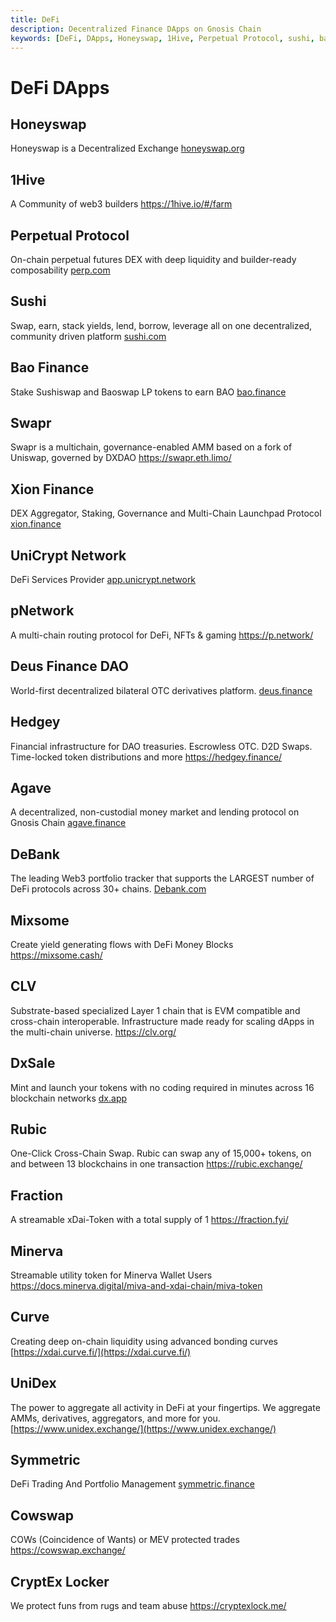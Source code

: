 ```yaml
---
title: DeFi
description: Decentralized Finance DApps on Gnosis Chain
keywords: [DeFi, DApps, Honeyswap, 1Hive, Perpetual Protocol, sushi, bao.finance, Swapr, Xion Finance, UniCrypt Network, pNetwork, Deus Finance DAO, Mixsome, Agave, Hedgey, DeBank, CLV, DxSale, Rubic, Fraction, Minerva, Curve, UniDex, Cowswap, CryptEx Locker,] 
---
```


# DeFi DApps

## Honeyswap
Honeyswap is a Decentralized Exchange
[honeyswap.org](honeyswap.org)

## 1Hive
A Community of web3 builders
https://1hive.io/#/farm

## Perpetual Protocol
On-chain perpetual futures DEX with deep liquidity and builder-ready composability
[perp.com](perp.com)

## Sushi
Swap, earn, stack yields, lend, borrow, leverage all on one decentralized, community driven platform
[sushi.com](sushi.com)

## Bao Finance
Stake Sushiswap and Baoswap LP tokens to earn BAO
[bao.finance](bao.finance)

## Swapr
Swapr is a multichain, governance-enabled AMM based on a fork of Uniswap, governed by DXDAO
https://swapr.eth.limo/

## Xion Finance
DEX Aggregator, Staking, Governance and Multi-Chain Launchpad Protocol
[xion.finance](xion.finance)

## UniCrypt Network
DeFi Services Provider
[app.unicrypt.network](app.unicrypt.network)

## pNetwork
A multi-chain routing protocol for DeFi, NFTs & gaming
https://p.network/

## Deus Finance DAO
World-first decentralized bilateral OTC derivatives platform.
[deus.finance](deus.finance)

## Hedgey
Financial infrastructure for DAO treasuries. Escrowless OTC. D2D Swaps. Time-locked token distributions and more
https://hedgey.finance/

## Agave
A decentralized, non-custodial money market and lending protocol on Gnosis Chain
[agave.finance](agave.finance)

## DeBank
The leading Web3 portfolio tracker that supports the LARGEST number of DeFi protocols across 30+ chains.
[Debank.com](Debank.com)

## Mixsome
Create yield generating flows with DeFi Money Blocks
https://mixsome.cash/

## CLV
Substrate-based specialized Layer 1 chain that is EVM compatible and cross-chain interoperable. Infrastructure made ready for scaling dApps in the multi-chain universe.
https://clv.org/

## DxSale
Mint and launch your tokens with no coding required in minutes across 16 blockchain networks 
[dx.app](dx.app)

## Rubic
One-Click Cross-Chain Swap. Rubic can swap any of 15,000+ tokens, on and between 13 blockchains in one transaction
https://rubic.exchange/

## Fraction
A streamable xDai-Token with a total supply of 1
https://fraction.fyi/

## Minerva
Streamable utility token for Minerva Wallet Users
https://docs.minerva.digital/miva-and-xdai-chain/miva-token

## Curve
Creating deep on-chain liquidity using advanced bonding curves
[https://xdai.curve.fi/](https://xdai.curve.fi/)

## UniDex
The power to aggregate all activity in DeFi at your fingertips. We aggregate AMMs, derivatives, aggregators, and more for you.
[https://www.unidex.exchange/](https://www.unidex.exchange/)

## Symmetric
DeFi Trading And Portfolio Management
[symmetric.finance](symmetric.finance)

## Cowswap
COWs (Coincidence of Wants) or MEV protected trades
https://cowswap.exchange/

## CryptEx Locker
We protect funs from rugs and team abuse
https://cryptexlock.me/

